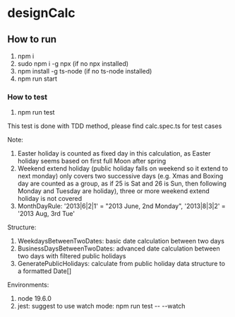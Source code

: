 # designCalc

## How to run

1. npm i
2. sudo npm i -g npx (if no npx installed)
3. npm install -g ts-node (if no ts-node installed)
4. npm run start

### How to test
1. npm run test

This test is done with TDD method, 
please find calc.spec.ts for test cases

Note:
1. Easter holiday is counted as fixed day in this calculation, as Easter holiday seems based on first full Moon after spring
2. Weekend extend holiday (public holiday falls on weekend so it extend to next monday) only covers two successive days (e.g. Xmas and Boxing day are counted as a group, as if 25 is Sat and 26 is Sun, then following Monday and Tuesday are holiday), three or more weekend extend holiday is not covered
3. MonthDayRule: '2013|6|2|1' = "2013 June, 2nd Monday", '2013|8|3|2' = '2013 Aug, 3rd Tue'

Structure:
1. WeekdaysBetweenTwoDates: basic date calculation between two days
2. BusinessDaysBetweenTwoDates: advanced date calculation between two days with filtered public holidays
2. GeneratePublicHolidays: calculate from public holiday data structure to a formatted Date[]

Environments:
1. node 19.6.0
2. jest: suggest to use watch mode: npm run test -- --watch